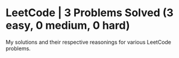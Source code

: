 # LeetCode | 3 Problems Solved (3 easy, 0 medium, 0 hard)
My solutions and their respective reasonings for various LeetCode problems. 
